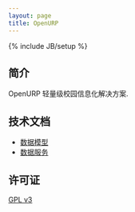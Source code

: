 ```yaml
---
layout: page
title: OpenURP
---
```

{% include JB/setup %}

## 简介

OpenURP 轻量级校园信息化解决方案.

## 技术文档

* [数据模型](/model.html)
* [数据服务](/ds.html)

## 许可证
[GPL v3](http://www.gnu.org/licenses/gpl.txt)

